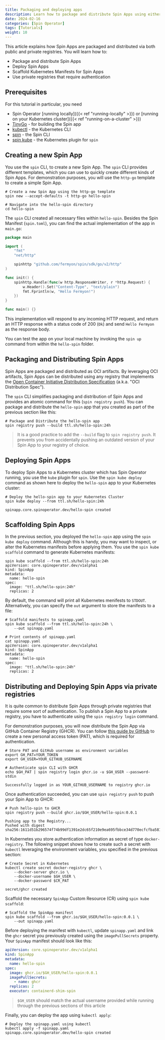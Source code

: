 ```yaml
---
title: Packaging and deploying apps
description: Learn how to package and distribute Spin Apps using either public or private OCI compliant registries.
date: 2024-02-16
categories: [Spin Operator]
tags: [Tutorials]
weight: 10
---
```


This article explains how Spin Apps are packaged and distributed via both public and private registries. You will learn how to:

- Package and distribute Spin Apps
- Deploy Spin Apps
- Scaffold Kubernetes Manifests for Spin Apps
- Use private registries that require authentication

## Prerequisites

For this tutorial in particular, you need

- Spin Operator [running locally]({{< ref "running-locally" >}}) or [running on your Kubernetes cluster]({{< ref "running-on-a-cluster" >}})
- [TinyGo](https://tinygo.org/) - for building the Spin app
- [kubectl](https://kubernetes.io/docs/tasks/tools/) - the Kubernetes CLI
- [spin](https://developer.fermyon.com/spin/v2/install) - the Spin CLI
- [spin kube](/docs/spin-plugin-kube/installation) - the Kubernetes plugin for `spin`

## Creating a new Spin App

You use the `spin` CLI, to create a new Spin App. The `spin` CLI provides different templates, which you can use to quickly create different kinds of Spin Apps. For demonstration purposes, you will use the `http-go` template to create a simple Spin App.

```shell
# Create a new Spin App using the http-go template
spin new --accept-defaults -t http-go hello-spin

# Navigate into the hello-spin directory
cd hello-spin
```

The `spin` CLI created all necessary files within `hello-spin`. Besides the Spin Manifest (`spin.toml`), you can find the actual implementation of the app in `main.go`:

```go
package main

import (
	"fmt"
	"net/http"

	spinhttp "github.com/fermyon/spin/sdk/go/v2/http"
)

func init() {
	spinhttp.Handle(func(w http.ResponseWriter, r *http.Request) {
		w.Header().Set("Content-Type", "text/plain")
		fmt.Fprintln(w, "Hello Fermyon!")
	})
}

func main() {}
```

This implementation will respond to any incoming HTTP request, and return an HTTP response with a status code of 200 (`Ok`) and send `Hello Fermyon` as the response body.

You can test the app on your local machine by invoking the `spin up` command from within the `hello-spin` folder.

## Packaging and Distributing Spin Apps

Spin Apps are packaged and distributed as OCI artifacts. By leveraging OCI artifacts, Spin Apps can be distributed using any registry that implements the [Open Container Initiative Distribution Specification](https://github.com/opencontainers/distribution-spec) (a.k.a. "OCI Distribution Spec").

The `spin` CLI simplifies packaging and distribution of Spin Apps and provides an atomic command for this (`spin registry push`). You can package and distribute the `hello-spin` app that you created as part of the previous section like this:

```shell
# Package and Distribute the hello-spin app
spin registry push --build ttl.sh/hello-spin:24h
```

> It is a good practice to add the `--build` flag to `spin registry push`. It prevents you from accidentally pushing an outdated version of your Spin App to your registry of choice.

## Deploying Spin Apps

To deploy Spin Apps to a Kubernetes cluster which has Spin Operator running, you use the `kube` plugin for `spin`. Use the `spin kube deploy` command as shown here to deploy the `hello-spin` app to your Kubernetes cluster:

```shell
# Deploy the hello-spin app to your Kubernetes Cluster
spin kube deploy --from ttl.sh/hello-spin:24h

spinapp.core.spinoperator.dev/hello-spin created
```

## Scaffolding Spin Apps

In the previous section, you deployed the `hello-spin` app using the `spin kube deploy` command. Although this is handy, you may want to inspect, or alter the Kubernetes manifests before applying them. You use the `spin kube scaffold` command to generate Kubernetes manifests:

```shell
spin kube scaffold --from ttl.sh/hello-spin:24h
apiVersion: core.spinoperator.dev/v1alpha1
kind: SpinApp
metadata:
  name: hello-spin
spec:
  image: "ttl.sh/hello-spin:24h"
  replicas: 2
```

By default, the command will print all Kubernetes menifests to `STDOUT`. Alternatively, you can specify the `out` argument to store the manifests to a file:

```shell
# Scaffold manifests to spinapp.yaml
spin kube scaffold --from ttl.sh/hello-spin:24h \
    --out spinapp.yaml

# Print contents of spinapp.yaml
cat spinapp.yaml
apiVersion: core.spinoperator.dev/v1alpha1
kind: SpinApp
metadata:
  name: hello-spin
spec:
  image: "ttl.sh/hello-spin:24h"
  replicas: 2
```

## Distributing and Deploying Spin Apps via private registries

It is quite common to distribute Spin Apps through private registries that require some sort of authentication. To publish a Spin App to a private registry, you have to authenticate using the `spin registry login` command.

For demonstration purposes, you will now distribute the Spin App via GitHub Container Registry (GHCR). You can follow [this guide by GitHub](https://docs.github.com/en/packages/working-with-a-github-packages-registry/working-with-the-container-registry#authenticating-with-a-personal-access-token-classic) to create a new personal access token (PAT), which is required for authentication.

```shell
# Store PAT and GitHub username as environment variables
export GH_PAT=YOUR_TOKEN
export GH_USER=YOUR_GITHUB_USERNAME

# Authenticate spin CLI with GHCR
echo $GH_PAT | spin registry login ghcr.io -u $GH_USER --password-stdin

Successfully logged in as YOUR_GITHUB_USERNAME to registry ghcr.io
```

Once authentication succeeded, you can use `spin registry push` to push your Spin App to GHCR:

```shell
# Push hello-spin to GHCR
spin registry push --build ghcr.io/$GH_USER/hello-spin:0.0.1

Pushing app to the Registry...
Pushed with digest sha256:1611d51b296574f74b99df1391e2dc65f210e9ea695fbbce34d770ecfcfba581
```

In Kubernetes you store authentication information as secret of type `docker-registry`. The following snippet shows how to create such a secret with `kubectl` leveraging the environment variables, you specified in the previous section:

```shell
# Create Secret in Kubernetes
kubectl create secret docker-registry ghcr \
    --docker-server ghcr.io \
    --docker-username $GH_USER \
    --docker-password $CR_PAT

secret/ghcr created
```

Scaffold the necessary `SpinApp` Custom Resource (CR) using `spin kube scaffold`:

```shell
# Scaffold the SpinApp manifest
spin kube scaffold --from ghcr.io/$GH_USER/hello-spin:0.0.1 \
    --out spinapp.yaml
```

Before deploying the manifest with `kubectl`, update `spinapp.yaml` and link the `ghcr` secret you previously created using the `imagePullSecrets` property. Your `SpinApp` manifest should look like this:

```yaml
apiVersion: core.spinoperator.dev/v1alpha1
kind: SpinApp
metadata:
  name: hello-spin
spec:
  image: ghcr.io/$GH_USER/hello-spin:0.0.1
  imagePullSecrets:
    - name: ghcr
  replicas: 2
  executor: containerd-shim-spin
```

> `$GH_USER` should match the actual username provided while running through the previous sections of this article

Finally, you can deploy the app using `kubectl apply`:

```shell
# Deploy the spinapp.yaml using kubectl
kubectl apply -f spinapp.yaml
spinapp.core.spinoperator.dev/hello-spin created
```
```

